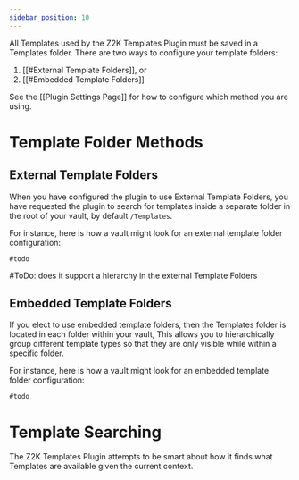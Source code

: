 ```yaml
---
sidebar_position: 10
---
```

All Templates used by the Z2K Templates Plugin must be saved in a Templates folder. There are two ways to configure your template folders:

1. [[#External Template Folders]], or
2. [[#Embedded Template Folders]]

See the [[Plugin Settings Page]] for how to configure which method you are using.


# Template Folder Methods
## External Template Folders
When you have configured the plugin to use External Template Folders, you have requested the plugin to search for templates inside a separate folder in the root of your vault, by default `/Templates`.

For instance, here is how a vault might look for an external template folder configuration:

```text
#todo 
```

#ToDo: does it support a hierarchy in the external Template Folders

## Embedded Template Folders
If you elect to use embedded template folders, then the Templates folder is located in each folder within your vault, This allows you to hierarchically group different template types so that they are only visible while within a specific folder.

For instance, here is how a vault might look for an embedded template folder configuration:

```text
#todo 
```


# Template Searching
The Z2K Templates Plugin attempts to be smart about how it finds what Templates are available given the current context. 